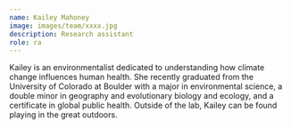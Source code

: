 ```yaml
---
name: Kailey Mahoney
image: images/team/xxxx.jpg
description: Research assistant
role: ra
---
```


Kailey is an environmentalist dedicated to understanding how climate change influences human health. She recently graduated from the University of Colorado at Boulder with a major in environmental science, a double minor in geography and evolutionary biology and ecology, and a certificate in global public health. Outside of the lab, Kailey can be found playing in the great outdoors.
